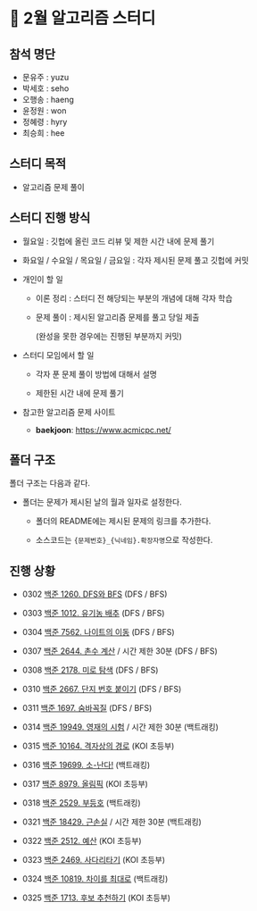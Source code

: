 # :closed_book: 2월 알고리즘 스터디

## 참석 명단

* 문유주 : yuzu
* 박세호 : seho
* 오행송 : haeng
* 윤정원 : won
* 정혜령 : hyry
* 최승희 : hee

## 스터디 목적 

* 알고리즘 문제 풀이

## 스터디 진행 방식

* 월요일 : 깃헙에 올린 코드 리뷰 및 제한 시간 내에 문제 풀기

* 화요일 / 수요일 / 목요일 / 금요일 : 각자 제시된 문제  풀고 깃헙에 커밋


* 개인이 할 일

  * 이론 정리 : 스터디 전 해당되는 부분의 개념에 대해 각자 학습

  * 문제 풀이 : 제시된 알고리즘 문제를 풀고 당일 제출 

    (완성을 못한 경우에는 진행된 부분까지 커밋)

* 스터디 모임에서 할 일

  * 각자 푼 문제 풀이 방법에 대해서 설명
  
  * 제한된 시간 내에  문제 풀기

* 참고한 알고리즘 문제 사이트

  *  **baekjoon**: https://www.acmicpc.net/

## 폴더 구조

폴더 구조는 다음과 같다.

* 폴더는 문제가 제시된 날의 월과 일자로 설정한다.

  * 폴더의 README에는 제시된 문제의 링크를 추가한다.
  
  * 소스코드는 `{문제번호}_{닉네임}.확장자명`으로 작성한다.

## 진행 상황

- 0302 [백준 1260. DFS와 BFS](https://www.acmicpc.net/problem/2705) (DFS / BFS)  

- 0303 [백준 1012. 유기농 배추](https://www.acmicpc.net/problem/1012) (DFS / BFS)  

- 0304 [백준 7562. 나이트의 이동](https://www.acmicpc.net/problem/7562) (DFS / BFS)  

- 0307 [백준 2644. 촌수 계산](https://www.acmicpc.net/problem/2644) / 시간 제한 30분 (DFS / BFS)  

- 0308 [백준 2178. 미로 탐색](https://www.acmicpc.net/problem/2178) (DFS / BFS)  

- 0310 [백준 2667. 단지 번호 붙이기](https://www.acmicpc.net/problem/2677) (DFS / BFS)  

- 0311 [백준 1697. 숨바꼭질](https://www.acmicpc.net/problem/1697) (DFS / BFS)  
  
- 0314 [백준 19949. 영재의 시험](https://www.acmicpc.net/problem/19949) / 시간 제한 30분 (백트래킹)  

- 0315 [백준 10164. 격자상의 경로](https://www.acmicpc.net/problem/10164) (KOI 초등부)  

- 0316 [백준 19699. 소-난다!](https://www.acmicpc.net/problem/19699) (백트래킹)  

- 0317 [백준 8979. 올림픽](https://www.acmicpc.net/problem/8979) (KOI 초등부)  

- 0318 [백준 2529. 부등호](https://www.acmicpc.net/problem/2529) (백트래킹)  

- 0321 [백준 18429. 근손실](https://www.acmicpc.net/problem/18429) / 시간 제한 30분 (백트래킹)  

- 0322 [백준 2512. 예산](https://www.acmicpc.net/problem/2512) (KOI 초등부)  

- 0323 [백준 2469. 사다리타기](https://www.acmicpc.net/problem/2469) (KOI 초등부)  

- 0324 [백준 10819. 차이를 최대로](https://www.acmicpc.net/problem/10819) (백트래킹)  

- 0325 [백준 1713. 후보 추천하기](https://www.acmicpc.net/problem/1713) (KOI 초등부)  
